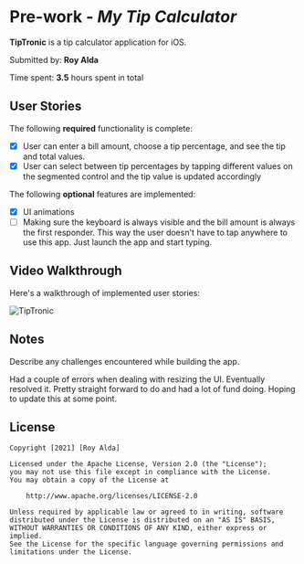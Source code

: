 # Pre-work - *My Tip Calculator*

**TipTronic** is a tip calculator application for iOS.

Submitted by: **Roy Alda**

Time spent: **3.5** hours spent in total

## User Stories

The following **required** functionality is complete:

* [x] User can enter a bill amount, choose a tip percentage, and see the tip and total values.
* [x] User can select between tip percentages by tapping different values on the segmented control and the tip value is updated accordingly

The following **optional** features are implemented:

* [x] UI animations
* [ ] Making sure the keyboard is always visible and the bill amount is always the first responder. This way the user doesn't have to tap anywhere to use this app. Just launch the app and start typing.

## Video Walkthrough

Here's a walkthrough of implemented user stories:


![TipTronic](http://g.recordit.co/aFbmBEndIf.gif)


## Notes

Describe any challenges encountered while building the app.

Had a couple of errors when dealing with resizing the UI. Eventually resolved it. Pretty straight forward to do and had a lot of fund doing. Hoping to update this at some point.


## License

    Copyright [2021] [Roy Alda]

    Licensed under the Apache License, Version 2.0 (the "License");
    you may not use this file except in compliance with the License.
    You may obtain a copy of the License at

        http://www.apache.org/licenses/LICENSE-2.0

    Unless required by applicable law or agreed to in writing, software
    distributed under the License is distributed on an "AS IS" BASIS,
    WITHOUT WARRANTIES OR CONDITIONS OF ANY KIND, either express or implied.
    See the License for the specific language governing permissions and
    limitations under the License.
